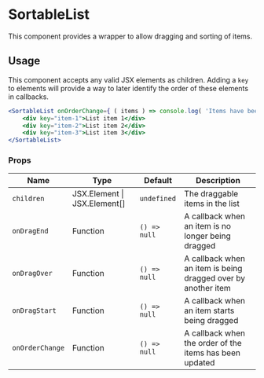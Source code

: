 SortableList
===

This component provides a wrapper to allow dragging and sorting of items.

## Usage

This component accepts any valid JSX elements as children.  Adding a `key` to elements will provide a way to later identify the order of these elements in callbacks.

```jsx
<SortableList onOrderChange={ ( items ) => console.log( 'Items have been reordered:', items ) }>
    <div key="item-1">List item 1</div>
    <div key="item-2">List item 2</div>
    <div key="item-3">List item 3</div>
</SortableList>
```

### Props

Name | Type | Default | Description
--- | --- | --- | ---
`children` | JSX.Element \| JSX.Element[] | `undefined` | The draggable items in the list
`onDragEnd` | Function | `() => null` | A callback when an item is no longer being dragged
`onDragOver` | Function | `() => null` | A callback when an item is being dragged over by another item
`onDragStart` | Function | `() => null` | A callback when an item starts being dragged
`onOrderChange` | Function | `() => null` | A callback when the order of the items has been updated
